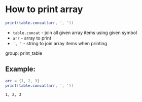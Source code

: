 # How to print array

```lua
print(table.concat(arr, ', '))
```

- `table.concat` - join all given array items using given symbol
- `arr` - array to print
- `', '` - string to join array items when printing

group: print_table

## Example: 
```lua
arr = {1, 2, 3}
print(table.concat(arr, ', '))
```
```
1, 2, 3

```

